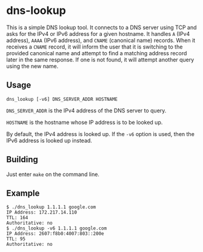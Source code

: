 # dns-lookup

This is a simple DNS lookup tool. It connects to a DNS server using TCP and asks for the IPv4 or IPv6 address for a given hostname.
It handles `A` (IPv4 address), `AAAA` (IPv6 address), and `CNAME` (canonical name) records. When it receives a `CNAME` record,
it will inform the user that it is switching to the provided canonical name and attempt to find a matching address record later in the same response.
If one is not found, it will attempt another query using the new name.

## Usage

`dns_lookup [-v6] DNS_SERVER_ADDR HOSTNAME`

`DNS_SERVER_ADDR` is the IPv4 address of the DNS server to query.

`HOSTNAME` is the hostname whose IP address is to be looked up.

By default, the IPv4 address is looked up. If the `-v6` option is used, then the IPv6 address is looked up instead.

## Building

Just enter `make` on the command line.

## Example

```
$ ./dns_lookup 1.1.1.1 google.com
IP Address: 172.217.14.110
TTL: 164
Authoritative: no
$ ./dns_lookup -v6 1.1.1.1 google.com
IP Address: 2607:f8b0:4007:803::200e
TTL: 95
Authoritative: no
```
